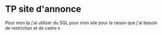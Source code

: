 # TP site d'annonce 

Pour mon tp j'ai utiliser du SQL pour mon site pour la raison que j'ai besoin de restriction et de cadre 
s